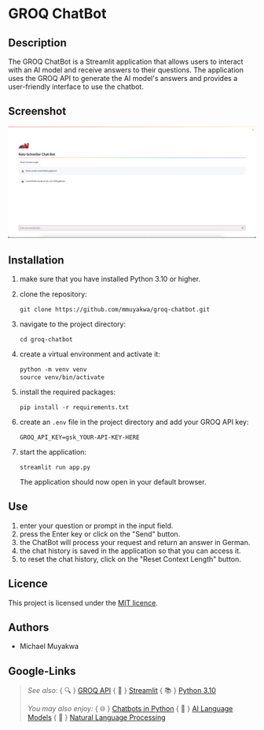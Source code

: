 # GROQ ChatBot

## Description

The GROQ ChatBot is a Streamlit application that allows users to interact with an AI model and receive answers to their questions. The application uses the GROQ API to generate the AI model's answers and provides a user-friendly interface to use the chatbot.

## Screenshot

![GROQ ChatBot](img/screenshot.png)

## Installation

1. make sure that you have installed Python 3.10 or higher.
2. clone the repository:

   ```
   git clone https://github.com/mmuyakwa/groq-chatbot.git
   ```

3. navigate to the project directory:

   ```
   cd groq-chatbot
   ```

4. create a virtual environment and activate it:

   ```
   python -m venv venv
   source venv/bin/activate
   ```

5. install the required packages:

   ```
   pip install -r requirements.txt
   ```

6. create an `.env` file in the project directory and add your GROQ API key:

   ```
   GROQ_API_KEY=gsk_YOUR-API-KEY-HERE
   ```

7. start the application:

   ```
   streamlit run app.py
   ```

   The application should now open in your default browser.

## Use

1. enter your question or prompt in the input field.
2. press the Enter key or click on the "Send" button.
3. the ChatBot will process your request and return an answer in German.
4. the chat history is saved in the application so that you can access it.
5. to reset the chat history, click on the "Reset Context Length" button.

## Licence

This project is licensed under the [MIT licence](LICENSE).

## Authors

- Michael Muyakwa

## Google-Links

> _See also:_ { 🔍 } [GROQ API](https://www.google.com/search?q=GROQ+API)
> { 🤖 } [Streamlit](https://www.google.com/search?q=Streamlit)
> { 📚 } [Python 3.10](https://www.google.com/search?q=Python+3.10)
>
> _You may also enjoy:_ { 🌐 } [Chatbots in Python](https://www.google.com/search?q=Chatbots+in+Python)
> { 🤖 } [AI Language Models](https://www.google.com/search?q=AI+Language+Models)
> { 💬 } [Natural Language Processing](https://www.google.com/search?q=Natural+Language+Processing)
